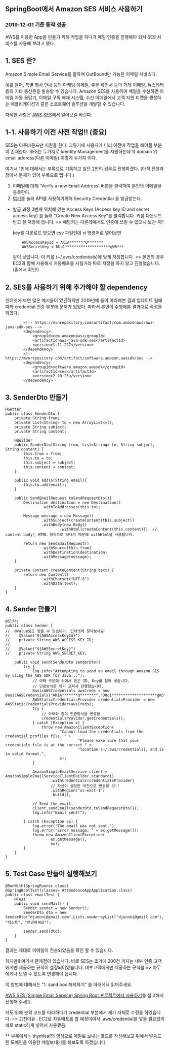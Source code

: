 ## SpringBoot에서 Amazon SES 서비스 사용하기
### 2019-12-01 기준 동작 성공
AWS를 이용한 App을 만들기 위해 작업을 하다가 메일 인증을 진행해야 되서 SES 서비스를 사용해 보려고 했다.

## 1. SES 란?

Amazon Simple Email Service를 말하며 OutBound만 가능한 이메일 서비스다.

예를 들어, 특별 행사 안내 등의 마케팅 이메일, 주문 확인서 등의 거래 이메일, 뉴스레터 등의 기타 통신문을 발송할 수 있습니다. Amazon SES를 사용하여 메일을 수신하면 이메일 자동 응답기, 이메일 구독 해제 시스템, 수신 이메일에서 고객 지원 티켓을 생성하는 애플리케이션과 같은 소프트웨어 솔루션을 개발할 수 있습니다.

자세한 사항은 [AWS SES](https://docs.aws.amazon.com/ko_kr/ses/latest/DeveloperGuide/Welcome.html)에서 알아보길 바란다.

## 1-1. 사용하기 이전 사전 작업!! (중요)
SES는 아웃바운드만 지원을 한다. 그렇기에 사용자가 미리 이전에 작업을 해야될 부분이 존재한다.
SES는 두가지로 Identity Management를 지원하는데 
    1) domain
    2) email address(다른 이메일)
이렇게 두가지 이다.

여기서 1번에 대해서는 부록으로 기록하고 일단 2번의 경우로 진행하겠다. (아직 진행과정에서 문제가 있어 부록으로 뺍니다.)

1. 이메일에 대해 'Verify a new Email Address' 버튼을 클릭하여 본인의 이메일을 등록한다.
2. [여기](https://console.aws.amazon.com/iam/home?#/security_credential)를 눌러 API를 사용하기위해 Security Credential 을 발급받는다.

* 발급 과정
	3번째 위치해 있는 Access Keys (Access key ID and secret access key) 를 눌러 "Create New Access Key"를 클릭합니다. 키를 다운로드 받고 잘 저장해 둡니다. => 해당키는 다른데에서도 인증에 쓰일 수 있으니 보관 꼭!!

	key를 다운로드 받으면 csv 파일인데 vi 명령어로 열어보면 
	~~~
		AWSAccessKeyId = AKIA*******Q*******
		AWSSecretKey = DUo1********************gW5*** 
	~~~
	같이 보입니다. 이 키를 (~/.aws/credentials)에 맞게 저장합니다. 
	=> 본인의 경우 EC2와 함께 사용해서 자동배포를 시킬거라 따로 저장을 하지 않고 진행했습니다. (밑에서 확인!)

## 2. SES를 사용하기 위해 추가해야 할 dependency
인터넷에 보면 많은 예시들이 있긴하지만 2019년에 들어 따라해본 결과 업데이트 됨에 따라 credential 인증 부분에 문제가 있었다. 따라서 본인이 수행해본 결과대로 작성을 하겠다. 

~~~
        <!-- https://mvnrepository.com/artifact/com.amazonaws/aws-java-sdk-ses -->
		<dependency>
		    <groupId>com.amazonaws</groupId>
		    <artifactId>aws-java-sdk-ses</artifactId>
		    <version>1.11.227</version>
		</dependency>
		<!-- https://mvnrepository.com/artifact/software.amazon.awssdk/ses -->
		<dependency>
		    <groupId>software.amazon.awssdk</groupId>
		    <artifactId>ses</artifactId>
		    <version>2.10.25</version>
		</dependency>
~~~

## 3. SenderDto 만들기
~~~
@Getter
public class SenderDto {
    private String from;
    private List<String> to = new ArrayList<>();
    private String subject;
    private String content;

    @Builder
    public SenderDto(String from, List<String> to, String subject, String content) {
        this.from = from;
        this.to = to;
        this.subject = subject;
        this.content = content;
    }

    public void addTo(String email){
        this.to.add(email);
    }

    public SendEmailRequest toSendRequestDto(){
        Destination destination = new Destination()
                .withToAddresses(this.to);

        Message message = new Message()
                .withSubject(createContent(this.subject))
                .withBody(new Body()
                        .withHtml(createContent(this.content))); // content body는 HTML 형식으로 보내기 때문에 withHtml을 사용합니다.

        return new SendEmailRequest()
                .withSource(this.from)
                .withDestination(destination)
                .withMessage(message);
    }

    private Content createContent(String text) {
        return new Content()
                .withCharset("UTF-8")
                .withData(text);
    }
}
~~~

## 4. Sender 만들기 
~~~
@Slf4j
public class Sender {
//  @Value로도 받을 수 있습니다. 인터넷에 찾아보세요! 
//	  @Value("${AWSAccessKeyId}")
//	  private String AWS_ACCESS_KEY_ID;
//
//	  @Value("${AWSSecretKey}")
//	  private String AWS_SECRET_KEY;

    public void send(SenderDto senderDto){
        try {
            log.info("Attempting to send an email through Amazon SES by using the AWS SDK for Java...");
			// 아래 부분에 위에서 받은 ID, Key를 집어 넣습니다.
			// 인증방식은 제가 고쳐서 진행했습니다.
            BasicAWSCredentials awsCreds = new BasicAWSCredentials("AKIA*******Q*******","DUo1********************gW5***");
            AWSStaticCredentialsProvider credentialsProvider = new AWSStaticCredentialsProvider(awsCreds);
            try {
				// 아래와 같이 인증방식을 변경함.
                credentialsProvider.getCredentials();
            } catch (Exception e) {
                throw new AmazonClientException(
                        "Cannot load the credentials from the credential profiles file. " +
                                "Please make sure that your credentials file is at the correct " +
                                "location (~/.aws/credentials), and is in valid format.",
                        e);
            }

            AmazonSimpleEmailService client = AmazonSimpleEmailServiceClientBuilder.standard()
                    .withCredentials(credentialsProvider)
					// 자신이 설정한 리전으로 변경할 것!!
                    .withRegion("us-east-1")
                    .build();

            // Send the email.
            client.sendEmail(senderDto.toSendRequestDto());
            log.info("Email sent!");

        } catch (Exception ex) {
            log.error("The email was not sent.");
            log.error("Error message: " + ex.getMessage());
            throw new AmazonClientException(
                    ex.getMessage(),
                    ex);
        }
    }
}
~~~

## 5. Test Case 만들어 실행해보기
~~~
@RunWith(SpringRunner.class)
@SpringBootTest(classes= AttendenceAppApplication.class)
public class emailTest {
	@Test
	public void sendMail() {
		Sender sender = new Sender();
		SenderDto dto = new SenderDto("djunnni@gmail.com",Lists.newArrayList("djunnni@gmail.com"), "테스트", "안녕하세요");
		
		sender.send(dto);
	}
}
~~~

결과는 재대로 이메일이 전송되었음을 확인 할 수 있습니다.

하지만!! 여기서 문제점이 있습니다. 바로 SES는 초기에 200건 까지는 내부 인증 고객에게만 제공하는 규칙이 설정되어있습니다.
내부고객에게만 제공하는 규칙을 => 아무에게나 보낼 수 있도록 변경해야 됩니다.

이 방법에 대해서는 "1. sand box 해제하기" 를 아래에서 읽어주세요.

[AWS SES (Simple Email Service) Spring Boot 프로젝트에서 사용하기](https://jojoldu.tistory.com/246)를 참고해서 진행해 주세요.

저도 위에 분의 코드를 따라하다가 credential 부븐에서 제가 자체로 수정을 하였습니다. 
=> 고친이유 : EC2로 자동배포를 할 예정이여서 .aws/credential을 넣을 필요없이 바로 static하게 넣어서 사용했음.

** 부록에서는 thymleaf의 양식으로 메일로 보내는 코드를 작성해보고 위에서 말씀드린 도메인을 이용한 메일보내기를 해보도록 하겠습니다.
 